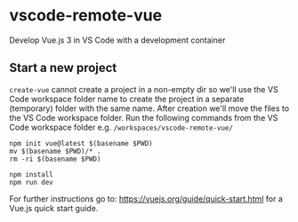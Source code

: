 # vscode-remote-vue
Develop Vue.js 3 in VS Code with a development container

## Start a new project
`create-vue` cannot create a project in a non-empty dir so we'll use the VS Code workspace folder name to create the project in a separate (temporary) folder with the same name. After creation we'll move the files to the VS Code workspace folder. Run the following commands from the VS Code workspace folder e.g. `/workspaces/vscode-remote-vue/`
```shell
npm init vue@latest $(basename $PWD)
mv $(basename $PWD)/* .
rm -ri $(basename $PWD)

npm install
npm run dev
```

For further instructions go to: https://vuejs.org/guide/quick-start.html for a Vue.js quick start guide.
